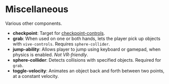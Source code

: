 # Miscellaneous

Various other components.

- **checkpoint**: Target for [checkpoint-controls](/src/controls/checkpoint-controls.js).
- **grab**: When used on one or both hands, lets the player pick up objects with `vive-controls`. Requires `sphere-collider`.
- **jump-ability**: Allows player to jump using keyboard or gamepad, when physics is enabled. *Not VR-friendly*.
- **sphere-collider**: Detects collisions with specified objects. Required for `grab`.
- **toggle-velocity**: Animates an object back and forth between two points, at a constant velocity.
